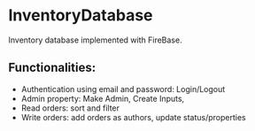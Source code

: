 # InventoryDatabase
Inventory database implemented with FireBase.

<h2>Functionalities:</h2>
<ul>
  <li>Authentication using email and password: Login/Logout</li>
  <li>Admin property: Make Admin, Create Inputs, </li>
  <li>Read orders: sort and filter</li>
  <li>Write orders: add orders as authors, update status/properties</li>
 </ul>
